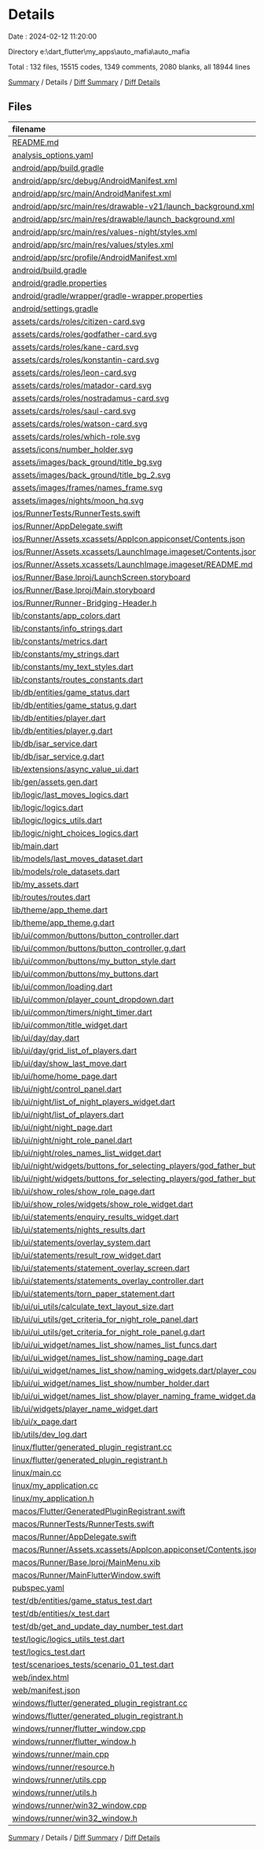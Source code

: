 # Details

Date : 2024-02-12 11:20:00

Directory e:\\dart_flutter\\my_apps\\auto_mafia\\auto_mafia

Total : 132 files,  15515 codes, 1349 comments, 2080 blanks, all 18944 lines

[Summary](results.md) / Details / [Diff Summary](diff.md) / [Diff Details](diff-details.md)

## Files
| filename | language | code | comment | blank | total |
| :--- | :--- | ---: | ---: | ---: | ---: |
| [README.md](/README.md) | Markdown | 20 | 0 | 14 | 34 |
| [analysis_options.yaml](/analysis_options.yaml) | YAML | 6 | 22 | 4 | 32 |
| [android/app/build.gradle](/android/app/build.gradle) | Gradle | 51 | 5 | 12 | 68 |
| [android/app/src/debug/AndroidManifest.xml](/android/app/src/debug/AndroidManifest.xml) | XML | 3 | 4 | 1 | 8 |
| [android/app/src/main/AndroidManifest.xml](/android/app/src/main/AndroidManifest.xml) | XML | 27 | 6 | 1 | 34 |
| [android/app/src/main/res/drawable-v21/launch_background.xml](/android/app/src/main/res/drawable-v21/launch_background.xml) | XML | 4 | 7 | 2 | 13 |
| [android/app/src/main/res/drawable/launch_background.xml](/android/app/src/main/res/drawable/launch_background.xml) | XML | 4 | 7 | 2 | 13 |
| [android/app/src/main/res/values-night/styles.xml](/android/app/src/main/res/values-night/styles.xml) | XML | 9 | 9 | 1 | 19 |
| [android/app/src/main/res/values/styles.xml](/android/app/src/main/res/values/styles.xml) | XML | 9 | 9 | 1 | 19 |
| [android/app/src/profile/AndroidManifest.xml](/android/app/src/profile/AndroidManifest.xml) | XML | 3 | 4 | 1 | 8 |
| [android/build.gradle](/android/build.gradle) | Gradle | 27 | 0 | 5 | 32 |
| [android/gradle.properties](/android/gradle.properties) | Properties | 3 | 0 | 1 | 4 |
| [android/gradle/wrapper/gradle-wrapper.properties](/android/gradle/wrapper/gradle-wrapper.properties) | Properties | 5 | 0 | 1 | 6 |
| [android/settings.gradle](/android/settings.gradle) | Gradle | 16 | 0 | 5 | 21 |
| [assets/cards/roles/citizen-card.svg](/assets/cards/roles/citizen-card.svg) | XML | 3 | 0 | 1 | 4 |
| [assets/cards/roles/godfather-card.svg](/assets/cards/roles/godfather-card.svg) | XML | 3 | 0 | 1 | 4 |
| [assets/cards/roles/kane-card.svg](/assets/cards/roles/kane-card.svg) | XML | 3 | 0 | 1 | 4 |
| [assets/cards/roles/konstantin-card.svg](/assets/cards/roles/konstantin-card.svg) | XML | 3 | 0 | 1 | 4 |
| [assets/cards/roles/leon-card.svg](/assets/cards/roles/leon-card.svg) | XML | 3 | 0 | 1 | 4 |
| [assets/cards/roles/matador-card.svg](/assets/cards/roles/matador-card.svg) | XML | 3 | 0 | 1 | 4 |
| [assets/cards/roles/nostradamus-card.svg](/assets/cards/roles/nostradamus-card.svg) | XML | 3 | 0 | 1 | 4 |
| [assets/cards/roles/saul-card.svg](/assets/cards/roles/saul-card.svg) | XML | 3 | 0 | 1 | 4 |
| [assets/cards/roles/watson-card.svg](/assets/cards/roles/watson-card.svg) | XML | 3 | 0 | 1 | 4 |
| [assets/cards/roles/which-role.svg](/assets/cards/roles/which-role.svg) | XML | 3 | 0 | 1 | 4 |
| [assets/icons/number_holder.svg](/assets/icons/number_holder.svg) | XML | 9 | 0 | 1 | 10 |
| [assets/images/back_ground/title_bg.svg](/assets/images/back_ground/title_bg.svg) | XML | 9 | 0 | 1 | 10 |
| [assets/images/back_ground/title_bg_2.svg](/assets/images/back_ground/title_bg_2.svg) | XML | 9 | 0 | 1 | 10 |
| [assets/images/frames/names_frame.svg](/assets/images/frames/names_frame.svg) | XML | 6 | 0 | 1 | 7 |
| [assets/images/nights/moon_hq.svg](/assets/images/nights/moon_hq.svg) | XML | 9 | 0 | 1 | 10 |
| [ios/RunnerTests/RunnerTests.swift](/ios/RunnerTests/RunnerTests.swift) | Swift | 7 | 2 | 4 | 13 |
| [ios/Runner/AppDelegate.swift](/ios/Runner/AppDelegate.swift) | Swift | 12 | 0 | 2 | 14 |
| [ios/Runner/Assets.xcassets/AppIcon.appiconset/Contents.json](/ios/Runner/Assets.xcassets/AppIcon.appiconset/Contents.json) | JSON | 122 | 0 | 1 | 123 |
| [ios/Runner/Assets.xcassets/LaunchImage.imageset/Contents.json](/ios/Runner/Assets.xcassets/LaunchImage.imageset/Contents.json) | JSON | 23 | 0 | 1 | 24 |
| [ios/Runner/Assets.xcassets/LaunchImage.imageset/README.md](/ios/Runner/Assets.xcassets/LaunchImage.imageset/README.md) | Markdown | 3 | 0 | 2 | 5 |
| [ios/Runner/Base.lproj/LaunchScreen.storyboard](/ios/Runner/Base.lproj/LaunchScreen.storyboard) | XML | 36 | 1 | 1 | 38 |
| [ios/Runner/Base.lproj/Main.storyboard](/ios/Runner/Base.lproj/Main.storyboard) | XML | 25 | 1 | 1 | 27 |
| [ios/Runner/Runner-Bridging-Header.h](/ios/Runner/Runner-Bridging-Header.h) | C++ | 1 | 0 | 1 | 2 |
| [lib/constants/app_colors.dart](/lib/constants/app_colors.dart) | Dart | 45 | 1 | 6 | 52 |
| [lib/constants/info_strings.dart](/lib/constants/info_strings.dart) | Dart | 93 | 6 | 12 | 111 |
| [lib/constants/metrics.dart](/lib/constants/metrics.dart) | Dart | 6 | 3 | 3 | 12 |
| [lib/constants/my_strings.dart](/lib/constants/my_strings.dart) | Dart | 94 | 14 | 15 | 123 |
| [lib/constants/my_text_styles.dart](/lib/constants/my_text_styles.dart) | Dart | 110 | 17 | 19 | 146 |
| [lib/constants/routes_constants.dart](/lib/constants/routes_constants.dart) | Dart | 0 | 0 | 1 | 1 |
| [lib/db/entities/game_status.dart](/lib/db/entities/game_status.dart) | Dart | 201 | 37 | 29 | 267 |
| [lib/db/entities/game_status.g.dart](/lib/db/entities/game_status.g.dart) | Dart | 5,232 | 8 | 515 | 5,755 |
| [lib/db/entities/player.dart](/lib/db/entities/player.dart) | Dart | 167 | 39 | 25 | 231 |
| [lib/db/entities/player.g.dart](/lib/db/entities/player.g.dart) | Dart | 2,694 | 6 | 350 | 3,050 |
| [lib/db/isar_service.dart](/lib/db/isar_service.dart) | Dart | 651 | 72 | 75 | 798 |
| [lib/db/isar_service.g.dart](/lib/db/isar_service.g.dart) | Dart | 75 | 12 | 16 | 103 |
| [lib/extensions/async_value_ui.dart](/lib/extensions/async_value_ui.dart) | Dart | 12 | 2 | 3 | 17 |
| [lib/gen/assets.gen.dart](/lib/gen/assets.gen.dart) | Dart | 385 | 95 | 121 | 601 |
| [lib/logic/last_moves_logics.dart](/lib/logic/last_moves_logics.dart) | Dart | 42 | 8 | 11 | 61 |
| [lib/logic/logics.dart](/lib/logic/logics.dart) | Dart | 287 | 93 | 56 | 436 |
| [lib/logic/logics_utils.dart](/lib/logic/logics_utils.dart) | Dart | 165 | 21 | 21 | 207 |
| [lib/logic/night_choices_logics.dart](/lib/logic/night_choices_logics.dart) | Dart | 179 | 10 | 28 | 217 |
| [lib/main.dart](/lib/main.dart) | Dart | 43 | 7 | 6 | 56 |
| [lib/models/last_moves_dataset.dart](/lib/models/last_moves_dataset.dart) | Dart | 13 | 0 | 2 | 15 |
| [lib/models/role_datasets.dart](/lib/models/role_datasets.dart) | Dart | 114 | 0 | 6 | 120 |
| [lib/my_assets.dart](/lib/my_assets.dart) | Dart | 98 | 7 | 11 | 116 |
| [lib/routes/routes.dart](/lib/routes/routes.dart) | Dart | 124 | 25 | 7 | 156 |
| [lib/theme/app_theme.dart](/lib/theme/app_theme.dart) | Dart | 52 | 1 | 6 | 59 |
| [lib/theme/app_theme.g.dart](/lib/theme/app_theme.g.dart) | Dart | 14 | 7 | 6 | 27 |
| [lib/ui/common/buttons/button_controller.dart](/lib/ui/common/buttons/button_controller.dart) | Dart | 10 | 0 | 4 | 14 |
| [lib/ui/common/buttons/button_controller.g.dart](/lib/ui/common/buttons/button_controller.g.dart) | Dart | 128 | 18 | 30 | 176 |
| [lib/ui/common/buttons/my_button_style.dart](/lib/ui/common/buttons/my_button_style.dart) | Dart | 19 | 0 | 3 | 22 |
| [lib/ui/common/buttons/my_buttons.dart](/lib/ui/common/buttons/my_buttons.dart) | Dart | 104 | 78 | 15 | 197 |
| [lib/ui/common/loading.dart](/lib/ui/common/loading.dart) | Dart | 6 | 0 | 2 | 8 |
| [lib/ui/common/player_count_dropdown.dart](/lib/ui/common/player_count_dropdown.dart) | Dart | 75 | 3 | 4 | 82 |
| [lib/ui/common/timers/night_timer.dart](/lib/ui/common/timers/night_timer.dart) | Dart | 45 | 4 | 4 | 53 |
| [lib/ui/common/title_widget.dart](/lib/ui/common/title_widget.dart) | Dart | 54 | 0 | 4 | 58 |
| [lib/ui/day/day.dart](/lib/ui/day/day.dart) | Dart | 147 | 11 | 16 | 174 |
| [lib/ui/day/grid_list_of_players.dart](/lib/ui/day/grid_list_of_players.dart) | Dart | 67 | 0 | 2 | 69 |
| [lib/ui/day/show_last_move.dart](/lib/ui/day/show_last_move.dart) | Dart | 142 | 6 | 7 | 155 |
| [lib/ui/home/home_page.dart](/lib/ui/home/home_page.dart) | Dart | 12 | 0 | 2 | 14 |
| [lib/ui/night/control_panel.dart](/lib/ui/night/control_panel.dart) | Dart | 38 | 0 | 4 | 42 |
| [lib/ui/night/list_of_night_players_widget.dart](/lib/ui/night/list_of_night_players_widget.dart) | Dart | 93 | 5 | 5 | 103 |
| [lib/ui/night/list_of_players.dart](/lib/ui/night/list_of_players.dart) | Dart | 0 | 59 | 0 | 59 |
| [lib/ui/night/night_page.dart](/lib/ui/night/night_page.dart) | Dart | 133 | 21 | 16 | 170 |
| [lib/ui/night/night_role_panel.dart](/lib/ui/night/night_role_panel.dart) | Dart | 282 | 29 | 28 | 339 |
| [lib/ui/night/roles_names_list_widget.dart](/lib/ui/night/roles_names_list_widget.dart) | Dart | 69 | 1 | 4 | 74 |
| [lib/ui/night/widgets/buttons_for_selecting_players/god_father_button.dart](/lib/ui/night/widgets/buttons_for_selecting_players/god_father_button.dart) | Dart | 21 | 93 | 16 | 130 |
| [lib/ui/night/widgets/buttons_for_selecting_players/god_father_button.g.dart](/lib/ui/night/widgets/buttons_for_selecting_players/god_father_button.g.dart) | Dart | 132 | 18 | 30 | 180 |
| [lib/ui/show_roles/show_role_page.dart](/lib/ui/show_roles/show_role_page.dart) | Dart | 103 | 1 | 11 | 115 |
| [lib/ui/show_roles/widgets/show_role_widget.dart](/lib/ui/show_roles/widgets/show_role_widget.dart) | Dart | 48 | 0 | 4 | 52 |
| [lib/ui/statements/enquiry_results_widget.dart](/lib/ui/statements/enquiry_results_widget.dart) | Dart | 45 | 8 | 7 | 60 |
| [lib/ui/statements/nights_results.dart](/lib/ui/statements/nights_results.dart) | Dart | 201 | 12 | 19 | 232 |
| [lib/ui/statements/overlay_system.dart](/lib/ui/statements/overlay_system.dart) | Dart | 65 | 9 | 5 | 79 |
| [lib/ui/statements/result_row_widget.dart](/lib/ui/statements/result_row_widget.dart) | Dart | 61 | 4 | 7 | 72 |
| [lib/ui/statements/statement_overlay_screen.dart](/lib/ui/statements/statement_overlay_screen.dart) | Dart | 92 | 4 | 16 | 112 |
| [lib/ui/statements/statements_overlay_controller.dart](/lib/ui/statements/statements_overlay_controller.dart) | Dart | 12 | 0 | 4 | 16 |
| [lib/ui/statements/torn_paper_statement.dart](/lib/ui/statements/torn_paper_statement.dart) | Dart | 42 | 0 | 4 | 46 |
| [lib/ui/ui_utils/calculate_text_layout_size.dart](/lib/ui/ui_utils/calculate_text_layout_size.dart) | Dart | 15 | 0 | 5 | 20 |
| [lib/ui/ui_utils/get_criteria_for_night_role_panel.dart](/lib/ui/ui_utils/get_criteria_for_night_role_panel.dart) | Dart | 10 | 0 | 4 | 14 |
| [lib/ui/ui_utils/get_criteria_for_night_role_panel.g.dart](/lib/ui/ui_utils/get_criteria_for_night_role_panel.g.dart) | Dart | 15 | 7 | 6 | 28 |
| [lib/ui/ui_widget/names_list_show/names_list_funcs.dart](/lib/ui/ui_widget/names_list_show/names_list_funcs.dart) | Dart | 31 | 5 | 5 | 41 |
| [lib/ui/ui_widget/names_list_show/naming_page.dart](/lib/ui/ui_widget/names_list_show/naming_page.dart) | Dart | 104 | 12 | 14 | 130 |
| [lib/ui/ui_widget/names_list_show/naming_widgets.dart/player_count_widget.dart](/lib/ui/ui_widget/names_list_show/naming_widgets.dart/player_count_widget.dart) | Dart | 0 | 0 | 1 | 1 |
| [lib/ui/ui_widget/names_list_show/number_holder.dart](/lib/ui/ui_widget/names_list_show/number_holder.dart) | Dart | 48 | 2 | 4 | 54 |
| [lib/ui/ui_widget/names_list_show/player_naming_frame_widget.dart](/lib/ui/ui_widget/names_list_show/player_naming_frame_widget.dart) | Dart | 125 | 7 | 10 | 142 |
| [lib/ui/widgets/player_name_widget.dart](/lib/ui/widgets/player_name_widget.dart) | Dart | 177 | 10 | 32 | 219 |
| [lib/ui/x_page.dart](/lib/ui/x_page.dart) | Dart | 11 | 0 | 3 | 14 |
| [lib/utils/dev_log.dart](/lib/utils/dev_log.dart) | Dart | 4 | 0 | 2 | 6 |
| [linux/flutter/generated_plugin_registrant.cc](/linux/flutter/generated_plugin_registrant.cc) | C++ | 7 | 4 | 5 | 16 |
| [linux/flutter/generated_plugin_registrant.h](/linux/flutter/generated_plugin_registrant.h) | C++ | 5 | 5 | 6 | 16 |
| [linux/main.cc](/linux/main.cc) | C++ | 5 | 0 | 2 | 7 |
| [linux/my_application.cc](/linux/my_application.cc) | C++ | 74 | 11 | 20 | 105 |
| [linux/my_application.h](/linux/my_application.h) | C++ | 7 | 7 | 5 | 19 |
| [macos/Flutter/GeneratedPluginRegistrant.swift](/macos/Flutter/GeneratedPluginRegistrant.swift) | Swift | 8 | 3 | 4 | 15 |
| [macos/RunnerTests/RunnerTests.swift](/macos/RunnerTests/RunnerTests.swift) | Swift | 7 | 2 | 4 | 13 |
| [macos/Runner/AppDelegate.swift](/macos/Runner/AppDelegate.swift) | Swift | 8 | 0 | 2 | 10 |
| [macos/Runner/Assets.xcassets/AppIcon.appiconset/Contents.json](/macos/Runner/Assets.xcassets/AppIcon.appiconset/Contents.json) | JSON | 68 | 0 | 1 | 69 |
| [macos/Runner/Base.lproj/MainMenu.xib](/macos/Runner/Base.lproj/MainMenu.xib) | XML | 343 | 0 | 1 | 344 |
| [macos/Runner/MainFlutterWindow.swift](/macos/Runner/MainFlutterWindow.swift) | Swift | 12 | 0 | 4 | 16 |
| [pubspec.yaml](/pubspec.yaml) | YAML | 63 | 57 | 14 | 134 |
| [test/db/entities/game_status_test.dart](/test/db/entities/game_status_test.dart) | Dart | 60 | 48 | 18 | 126 |
| [test/db/entities/x_test.dart](/test/db/entities/x_test.dart) | Dart | 9 | 0 | 4 | 13 |
| [test/db/get_and_update_day_number_test.dart](/test/db/get_and_update_day_number_test.dart) | Dart | 0 | 23 | 8 | 31 |
| [test/logic/logics_utils_test.dart](/test/logic/logics_utils_test.dart) | Dart | 1 | 0 | 1 | 2 |
| [test/logics_test.dart](/test/logics_test.dart) | Dart | 55 | 58 | 14 | 127 |
| [test/scenarioes_tests/scenario_01_test.dart](/test/scenarioes_tests/scenario_01_test.dart) | Dart | 101 | 26 | 29 | 156 |
| [web/index.html](/web/index.html) | HTML | 38 | 16 | 6 | 60 |
| [web/manifest.json](/web/manifest.json) | JSON | 35 | 0 | 1 | 36 |
| [windows/flutter/generated_plugin_registrant.cc](/windows/flutter/generated_plugin_registrant.cc) | C++ | 6 | 4 | 5 | 15 |
| [windows/flutter/generated_plugin_registrant.h](/windows/flutter/generated_plugin_registrant.h) | C++ | 5 | 5 | 6 | 16 |
| [windows/runner/flutter_window.cpp](/windows/runner/flutter_window.cpp) | C++ | 49 | 7 | 16 | 72 |
| [windows/runner/flutter_window.h](/windows/runner/flutter_window.h) | C++ | 20 | 5 | 9 | 34 |
| [windows/runner/main.cpp](/windows/runner/main.cpp) | C++ | 30 | 4 | 10 | 44 |
| [windows/runner/resource.h](/windows/runner/resource.h) | C++ | 9 | 6 | 2 | 17 |
| [windows/runner/utils.cpp](/windows/runner/utils.cpp) | C++ | 54 | 2 | 10 | 66 |
| [windows/runner/utils.h](/windows/runner/utils.h) | C++ | 8 | 6 | 6 | 20 |
| [windows/runner/win32_window.cpp](/windows/runner/win32_window.cpp) | C++ | 210 | 24 | 55 | 289 |
| [windows/runner/win32_window.h](/windows/runner/win32_window.h) | C++ | 48 | 31 | 24 | 103 |

[Summary](results.md) / Details / [Diff Summary](diff.md) / [Diff Details](diff-details.md)